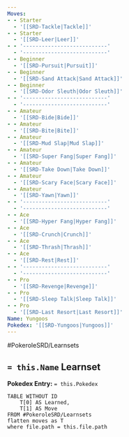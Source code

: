 ```yaml
---
Moves:
- - Starter
  - '[[SRD-Tackle|Tackle]]'
- - Starter
  - '[[SRD-Leer|Leer]]'
- - '---------------------------'
  - '---------------------------'
- - Beginner
  - '[[SRD-Pursuit|Pursuit]]'
- - Beginner
  - '[[SRD-Sand Attack|Sand Attack]]'
- - Beginner
  - '[[SRD-Odor Sleuth|Odor Sleuth]]'
- - '---------------------------'
  - '---------------------------'
- - Amateur
  - '[[SRD-Bide|Bide]]'
- - Amateur
  - '[[SRD-Bite|Bite]]'
- - Amateur
  - '[[SRD-Mud Slap|Mud Slap]]'
- - Amateur
  - '[[SRD-Super Fang|Super Fang]]'
- - Amateur
  - '[[SRD-Take Down|Take Down]]'
- - Amateur
  - '[[SRD-Scary Face|Scary Face]]'
- - Amateur
  - '[[SRD-Yawn|Yawn]]'
- - '---------------------------'
  - '---------------------------'
- - Ace
  - '[[SRD-Hyper Fang|Hyper Fang]]'
- - Ace
  - '[[SRD-Crunch|Crunch]]'
- - Ace
  - '[[SRD-Thrash|Thrash]]'
- - Ace
  - '[[SRD-Rest|Rest]]'
- - '---------------------------'
  - '---------------------------'
- - Pro
  - '[[SRD-Revenge|Revenge]]'
- - Pro
  - '[[SRD-Sleep Talk|Sleep Talk]]'
- - Pro
  - '[[SRD-Last Resort|Last Resort]]'
Name: Yungoos
Pokedex: '[[SRD-Yungoos|Yungoos]]'
---
```


#PokeroleSRD/Learnsets

## `= this.Name` Learnset

**Pokedex Entry:** `= this.Pokedex`

```dataview
TABLE WITHOUT ID
    T[0] AS Learned,
    T[1] AS Move
FROM #PokeroleSRD/Learnsets
flatten moves as T
where file.path = this.file.path
```
